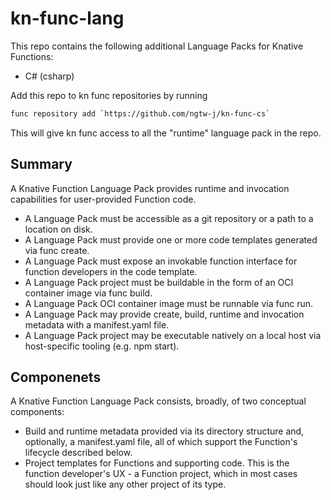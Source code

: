 # kn-func-lang
This repo contains the following additional Language Packs for Knative Functions:
- C# (csharp)

Add this repo to kn func repositories by running 
```sh
func repository add `https://github.com/ngtw-j/kn-func-cs`
```
This will give kn func access to all the "runtime" language pack in the repo.

## Summary
A Knative Function Language Pack provides runtime and invocation capabilities for user-provided Function code.

- A Language Pack must be accessible as a git repository or a path to a location on disk.
- A Language Pack must provide one or more code templates generated via func create.
- A Language Pack must expose an invokable function interface for function developers in the code template.
- A Language Pack project must be buildable in the form of an OCI container image via func build.
- A Language Pack OCI container image must be runnable via func run.
- A Language Pack may provide create, build, runtime and invocation metadata with a manifest.yaml file.
- A Language Pack project may be executable natively on a local host via host-specific tooling (e.g. npm start).

## Componenets
A Knative Function Language Pack consists, broadly, of two conceptual components:

- Build and runtime metadata provided via its directory structure and, optionally, a manifest.yaml file, all of which support the Function's lifecycle described below.
- Project templates for Functions and supporting code. This is the function developer's UX - a Function project, which in most cases should look just like any other project of its type.
